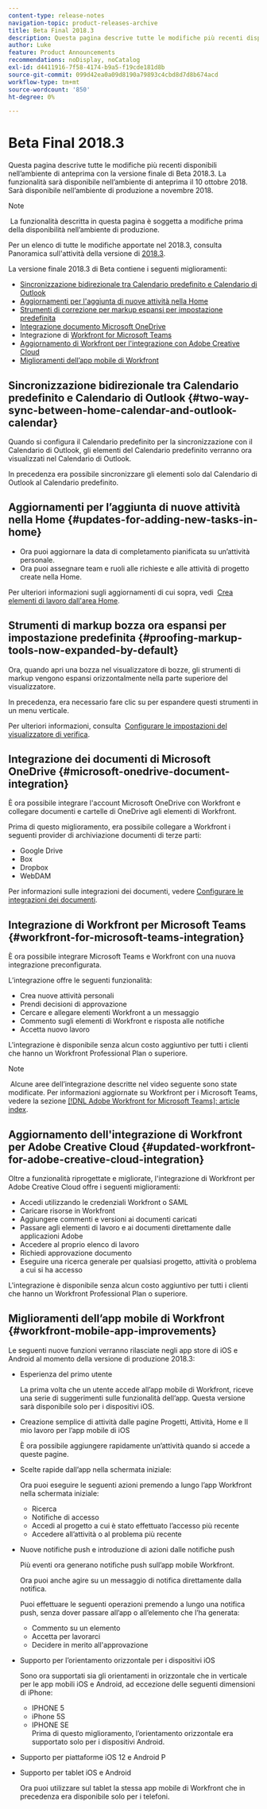```yaml
---
content-type: release-notes
navigation-topic: product-releases-archive
title: Beta Final 2018.3
description: Questa pagina descrive tutte le modifiche più recenti disponibili nell’ambiente di anteprima con la versione finale di Beta 2018.3. La funzionalità sarà disponibile nell’ambiente di anteprima il 10 ottobre 2018. Sarà disponibile nell’ambiente di produzione a novembre 2018.
author: Luke
feature: Product Announcements
recommendations: noDisplay, noCatalog
exl-id: d4411916-7f58-4174-b9a5-f19cde181d8b
source-git-commit: 099d42ea0a09d8190a79893c4cbd8d7d8b674acd
workflow-type: tm+mt
source-wordcount: '850'
ht-degree: 0%

---
```


# Beta Final 2018.3

Questa pagina descrive tutte le modifiche più recenti disponibili nell’ambiente di anteprima con la versione finale di Beta 2018.3. La funzionalità sarà disponibile nell’ambiente di anteprima il 10 ottobre 2018. Sarà disponibile nell’ambiente di produzione a novembre 2018.

>[!NOTE]
>
> La funzionalità descritta in questa pagina è soggetta a modifiche prima della disponibilità nell’ambiente di produzione.

Per un elenco di tutte le modifiche apportate nel 2018.3, consulta  Panoramica sull&#39;attività della versione di [2018.3](../../../../product-announcements/product-releases/quarterly-release-archive/2018.3-release-activity/2018-3-release-activity-overview.md).

La versione finale 2018.3 di Beta contiene i seguenti miglioramenti:

* [Sincronizzazione bidirezionale tra Calendario predefinito e Calendario di Outlook](#two-way-sync-between-home-calendar-and-outlook-calendar)
* [Aggiornamenti per l&#39;aggiunta di nuove attività nella Home](#updates-for-adding-new-tasks-in-home)
* [Strumenti di correzione per markup espansi per impostazione predefinita](#proofing-markup-tools-now-expanded-by-default)
* [Integrazione documento Microsoft OneDrive](#microsoft-onedrive-document-integration)
* Integrazione di [Workfront for Microsoft Teams](#workfront-for-microsoft-teams-integration)
* [Aggiornamento di Workfront per l&#39;integrazione con Adobe Creative Cloud](#updated-workfront-for-adobe-creative-cloud-integration)
* [Miglioramenti dell’app mobile di Workfront](#workfront-mobile-app-improvements)

## Sincronizzazione bidirezionale tra Calendario predefinito e Calendario di Outlook {#two-way-sync-between-home-calendar-and-outlook-calendar}

Quando si configura il Calendario predefinito per la sincronizzazione con il Calendario di Outlook, gli elementi del Calendario predefinito verranno ora visualizzati nel Calendario di Outlook.

In precedenza era possibile sincronizzare gli elementi solo dal Calendario di Outlook al Calendario predefinito.

## Aggiornamenti per l’aggiunta di nuove attività nella Home {#updates-for-adding-new-tasks-in-home}

* Ora puoi aggiornare la data di completamento pianificata su un’attività personale.
* Ora puoi assegnare team e ruoli alle richieste e alle attività di progetto create nella Home.

Per ulteriori informazioni sugli aggiornamenti di cui sopra, vedi  [Crea elementi di lavoro dall&#39;area Home](../../../../workfront-basics/using-home/using-the-home-area/create-work-items-in-home.md).

## Strumenti di markup bozza ora espansi per impostazione predefinita {#proofing-markup-tools-now-expanded-by-default}

Ora, quando apri una bozza nel visualizzatore di bozze, gli strumenti di markup vengono espansi orizzontalmente nella parte superiore del visualizzatore.

In precedenza, era necessario fare clic su per espandere questi strumenti in un menu verticale.

Per ulteriori informazioni, consulta  [Configurare le impostazioni del visualizzatore di verifica](../../../../review-and-approve-work/proofing/reviewing-proofs-within-workfront/configure-proofing-viewer-settings.md).

## Integrazione dei documenti di Microsoft OneDrive {#microsoft-onedrive-document-integration}

È ora possibile integrare l&#39;account Microsoft OneDrive con Workfront e collegare documenti e cartelle di OneDrive agli elementi di Workfront.

Prima di questo miglioramento, era possibile collegare a Workfront i seguenti provider di archiviazione documenti di terze parti:

* Google Drive
* Box
* Dropbox
* WebDAM

Per informazioni sulle integrazioni dei documenti, vedere [Configurare le integrazioni dei documenti](../../../../administration-and-setup/configure-integrations/configure-document-integrations.md).

## Integrazione di Workfront per Microsoft Teams {#workfront-for-microsoft-teams-integration}

È ora possibile integrare Microsoft Teams e Workfront con una nuova integrazione preconfigurata.

L’integrazione offre le seguenti funzionalità:

* Crea nuove attività personali
* Prendi decisioni di approvazione
* Cercare e allegare elementi Workfront a un messaggio
* Commento sugli elementi di Workfront e risposta alle notifiche
* Accetta nuovo lavoro

L&#39;integrazione è disponibile senza alcun costo aggiuntivo per tutti i clienti che hanno un Workfront Professional Plan o superiore.

>[!NOTE]
>
> Alcune aree dell’integrazione descritte nel video seguente sono state modificate. Per informazioni aggiornate su Workfront per i Microsoft Teams, vedere la sezione [[!DNL Adobe Workfront for Microsoft Teams]: article index](../../../../workfront-integrations-and-apps/using-workfront-with-microsoft-teams/use-workfront-with-ms-teams.md).

## Aggiornamento dell&#39;integrazione di Workfront per Adobe Creative Cloud {#updated-workfront-for-adobe-creative-cloud-integration}

Oltre a funzionalità riprogettate e migliorate, l&#39;integrazione di Workfront per Adobe Creative Cloud offre i seguenti miglioramenti:

* Accedi utilizzando le credenziali Workfront o SAML
* Caricare risorse in Workfront
* Aggiungere commenti e versioni ai documenti caricati
* Passare agli elementi di lavoro e ai documenti direttamente dalle applicazioni Adobe
* Accedere al proprio elenco di lavoro
* Richiedi approvazione documento
* Eseguire una ricerca generale per qualsiasi progetto, attività o problema a cui si ha accesso

L&#39;integrazione è disponibile senza alcun costo aggiuntivo per tutti i clienti che hanno un Workfront Professional Plan o superiore.

## Miglioramenti dell’app mobile di Workfront {#workfront-mobile-app-improvements}

Le seguenti nuove funzioni verranno rilasciate negli app store di iOS e Android al momento della versione di produzione 2018.3:

* Esperienza del primo utente

  La prima volta che un utente accede all’app mobile di Workfront, riceve una serie di suggerimenti sulle funzionalità dell’app. Questa versione sarà disponibile solo per i dispositivi iOS.

* Creazione semplice di attività dalle pagine Progetti, Attività, Home e Il mio lavoro per l’app mobile di iOS

  È ora possibile aggiungere rapidamente un’attività quando si accede a queste pagine.

* Scelte rapide dall’app nella schermata iniziale:

  Ora puoi eseguire le seguenti azioni premendo a lungo l’app Workfront nella schermata iniziale:

   * Ricerca
   * Notifiche di accesso
   * Accedi al progetto a cui è stato effettuato l’accesso più recente 
   * Accedere all’attività o al problema più recente

* Nuove notifiche push e introduzione di azioni dalle notifiche push

  Più eventi ora generano notifiche push sull’app mobile Workfront.

  Ora puoi anche agire su un messaggio di notifica direttamente dalla notifica.

  Puoi effettuare le seguenti operazioni premendo a lungo una notifica push, senza dover passare all’app o all’elemento che l’ha generata:

   * Commento su un elemento
   * Accetta per lavorarci
   * Decidere in merito all&#39;approvazione

* Supporto per l’orientamento orizzontale per i dispositivi iOS

  Sono ora supportati sia gli orientamenti in orizzontale che in verticale per le app mobili iOS e Android, ad eccezione delle seguenti dimensioni di iPhone:

   * IPHONE 5
   * iPhone 5S
   * IPHONE SE\
     Prima di questo miglioramento, l’orientamento orizzontale era supportato solo per i dispositivi Android.

* Supporto per piattaforme iOS 12 e Android P
* Supporto per tablet iOS e Android

  Ora puoi utilizzare sul tablet la stessa app mobile di Workfront che in precedenza era disponibile solo per i telefoni.
